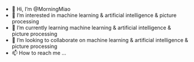 - 👋 Hi, I’m @MorningMiao
- 👀 I’m interested in  machine learning & artificial intelligence & picture processing 
- 🌱 I’m currently learning machine learning & artificial intelligence & picture processing 
- 💞️ I’m looking to collaborate on machine learning & artificial intelligence & picture processing 
- 📫 How to reach me ...

<!---
MorningMiao/MorningMiao is a ✨ special ✨ repository because its `README.md` (this file) appears on your GitHub profile.
You can click the Preview link to take a look at your changes.
--->
